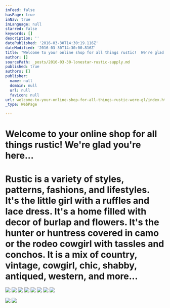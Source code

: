```yaml
---
inFeed: false
hasPage: true
inNav: true
inLanguage: null
starred: false
keywords: []
description: ''
datePublished: '2016-03-30T14:30:19.116Z'
dateModified: '2016-03-30T14:30:00.816Z'
title: "Welcome to your online shop for all things rustic!  We're glad you're here..."
author: []
sourcePath: _posts/2016-03-30-lonestar-rustic-supply.md
published: true
authors: []
publisher:
  name: null
  domain: null
  url: null
  favicon: null
url: welcome-to-your-online-shop-for-all-things-rustic-were-gl/index.html
_type: WebPage

---
```

# Welcome to your online shop for all things rustic! We're glad you're here...

# Rustic is a variety of styles, patterns, fashions, and lifestyles.  It's the little girl with a ruffles and lace dress.  It's a home filled with decor of burlap and flowers.  It's the hunter or huntress covered in camo or the rodeo cowgirl with tassles and conchos.  It is a mix of country, vintage, cowgirl, chic, shabby, antiqued, western, and more...
![](https://the-grid-user-content.s3-us-west-2.amazonaws.com/edb40a2d-a516-49b7-b0be-b1ddd02b0fc0.jpg)
![](https://the-grid-user-content.s3-us-west-2.amazonaws.com/6b027bb6-fe81-4289-bb29-cfe215f5fd60.jpg)
![](https://the-grid-user-content.s3-us-west-2.amazonaws.com/3fa8b992-4bf5-4fec-b850-8a7281803a41.jpg)
![](https://the-grid-user-content.s3-us-west-2.amazonaws.com/887bec6a-2379-4567-826d-6d5870ba33e5.jpg)
![](https://the-grid-user-content.s3-us-west-2.amazonaws.com/2d95b70d-539b-41da-9cfd-81605cca1df1.jpg)
![](https://the-grid-user-content.s3-us-west-2.amazonaws.com/fac3bc80-b1f3-461c-9741-296cd02f2378.jpg)
![](https://the-grid-user-content.s3-us-west-2.amazonaws.com/496fad2c-ba7e-4a67-859f-92a360d5ca08.jpg)
![](https://the-grid-user-content.s3-us-west-2.amazonaws.com/301351c9-1d79-4252-a831-aba38e6b5d17.jpg)

  
![](https://the-grid-user-content.s3-us-west-2.amazonaws.com/218fed3c-3334-415a-a657-cfc91db0992e.jpg)
![](https://the-grid-user-content.s3-us-west-2.amazonaws.com/85aab573-b3e6-4038-a408-37e614884ecd.jpg)